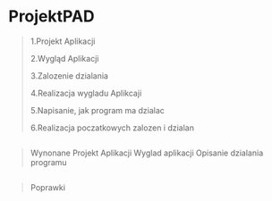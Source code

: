 # ProjektPAD
>1.Projekt Aplikacji
>
>2.Wygląd Aplikacji
>
>3.Zalozenie dzialania
>
>4.Realizacja wygladu Aplikcaji
>
>5.Napisanie, jak program ma dzialac
>
>6.Realizacja poczatkowych zalozen i dzialan

```
```
>Wynonane
>Projekt Aplikacji
>Wyglad aplikacji
>Opisanie dzialania programu
```
```
>Poprawki

